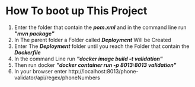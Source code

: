 # How To boot up This Project
1. Enter the folder that contain the ***pom.xml*** and in the command line run ***"mvn package"***
2. In The parent folder a Folder called ***Deployment*** Will be Created
3. Enter The ***Deployment*** folder until you reach the Folder that contain the ***Dockerfile***
4. In the command Line run ***"docker image build -t validation"***
5. Then run docker ***"docker container run -p 8013:8013 validation"***
6. In your browser enter http://localhost:8013/phone-validator/api/regex/phoneNumbers
